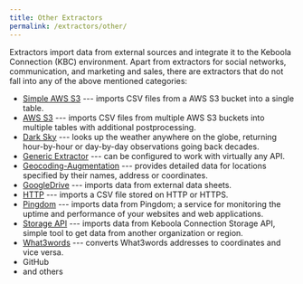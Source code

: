 ```yaml
---
title: Other Extractors
permalink: /extractors/other/
---
```


Extractors import data from external sources and integrate it to the Keboola Connection (KBC) environment.
Apart from extractors for social networks, communication, and marketing and sales, there are 
extractors that do not fall into any of the above mentioned categories:

- [Simple AWS S3](/extractors/other/simple-aws-s3) --- imports CSV files from a AWS S3 bucket into a single table.
- [AWS S3](/extractors/other/aws-s3) --- imports CSV files from multiple AWS S3 buckets into multiple tables with additional postprocessing. 
- [Dark Sky](/extractors/other/dark-sky/) --- looks up the weather anywhere on the globe, returning hour-by-hour or day-by-day observations going back decades.
- [Generic Extractor](/extractors/other/generic/) --- can be configured to work with virtually any API.
- [Geocoding-Augmentation](/extractors/other/geocoding-augmentation) --- 
provides detailed data for locations specified by their names, address or coordinates.
- [GoogleDrive](/tutorial/load/googledrive/) --- imports data from external data sheets.
- [HTTP](/extractors/other/http/) --- imports a CSV file stored on HTTP or HTTPS.
- [Pingdom](/extractors/other/pingdom/) --- imports data from Pingdom; a service for monitoring the uptime and performance of your websites and web applications.
- [Storage API](/extractors/other/storage-api/) --- imports data from Keboola Connection Storage API, simple tool to get data from another organization or region.
- [What3words](/extractors/other/what3words/) --- converts What3words addresses to coordinates and vice versa.
- GitHub
- and others

